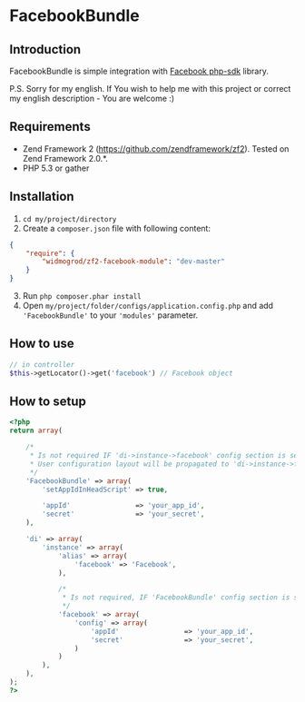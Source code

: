 # FacebookBundle
## Introduction
FacebookBundle is simple integration with [Facebook php-sdk](https://github.com/facebook/facebook-php-sdk) library.

P.S. Sorry for my english. If You wish to help me with this project or correct my english description - You are welcome :)

## Requirements

  * Zend Framework 2 (https://github.com/zendframework/zf2). Tested on Zend Framework 2.0.*.
  * PHP 5.3 or gather

## Installation

  1. `cd my/project/directory`
  2. Create a `composer.json` file with following content:

``` json
{
    "require": {
        "widmogrod/zf2-facebook-module": "dev-master"
    }
}
```

  3. Run `php composer.phar install`
  4. Open ``my/project/folder/configs/application.config.php`` and add ``'FacebookBundle'`` to your ``'modules'`` parameter.

## How to use

``` php
// in controller
$this->getLocator()->get('facebook') // Facebook object
```

## How to setup
``` php
<?php
return array(

    /*
     * Is not required IF 'di->instance->facebook' config section is set.
     * User configuration layout will be propagated to 'di->instance->facebook' IF 'di->instance->facebook->config' is not set.
     */
    'FacebookBundle' => array(
        'setAppIdInHeadScript' => true,

        'appId'                => 'your_app_id',
        'secret'               => 'your_secret',
    ),

    'di' => array(
        'instance' => array(
            'alias' => array(
                'facebook' => 'Facebook',
            ),

            /*
             * Is not required, IF 'FacebookBundle' config section is set.
             */
            'facebook' => array(
                'config' => array(
                    'appId'                => 'your_app_id',
                    'secret'               => 'your_secret',
                )
            )
        ),
    ),
);
?>
```